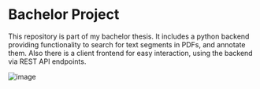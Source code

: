 # Bachelor Project

This repository is part of my bachelor thesis. It includes a python backend providing functionality to search for text segments in PDFs, and annotate them. Also there is a client frontend for easy interaction, using the backend via REST API endpoints.

![image](https://github.com/user-attachments/assets/e8557b83-0d34-499c-a719-60102a2859c9)
